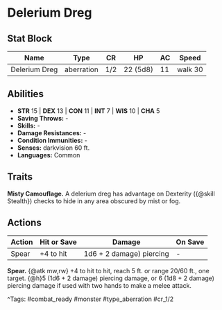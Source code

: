 # Delerium Dreg

## Stat Block

| Name | Type | CR | HP | AC | Speed |
|------|------|----|----|----|-------|
| Delerium Dreg | aberration | 1/2 | 22 (5d8) | 11 | walk 30 |

## Abilities

- **STR** 15 | **DEX** 13 | **CON** 11 | **INT** 7 | **WIS** 10 | **CHA** 5
- **Saving Throws:** -  
- **Skills:** -  
- **Damage Resistances:** -  
- **Condition Immunities:** -  
- **Senses:** darkvision 60 ft.  
- **Languages:** Common

## Traits

**Misty Camouflage.** A delerium dreg has advantage on Dexterity ({@skill Stealth}) checks to hide in any area obscured by mist or fog.


## Actions

| Action | Hit or Save | Damage | On Save |
|--------|--------------|--------|----------|
| Spear | +4 to hit | 1d6 + 2 damage) piercing | - |

**Spear.** {@atk mw,rw} +4 to hit to hit, reach 5 ft. or range 20/60 ft., one target. {@h}5 (1d6 + 2 damage) piercing damage, or 6 (1d8 + 2 damage) piercing damage if used with two hands to make a melee attack.


^Tags: #combat_ready #monster #type_aberration #cr_1/2